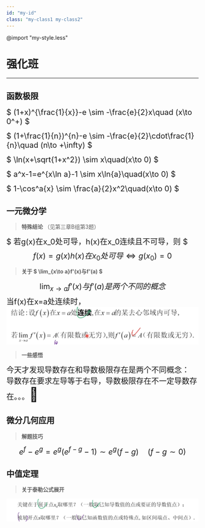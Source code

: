 ```yaml
---
id: "my-id"
class: "my-class1 my-class2"
---
```



@import "my-style.less"

# 强化班
---
## 函数极限

<text style="font-size:20px;">$ (1+x)^{\frac{1}{x}}-e \sim -\frac{e}{2}x\quad (x\to 0^+) $</text>

<text style="font-size:20px;">$ (1+\frac{1}{n})^{n}-e \sim -\frac{e}{2}\cdot\frac{1}{n}\quad (n\to +\infty) $</text>

<text style="font-size:20px;">$ \ln(x+\sqrt{1+x^2}) \sim x\quad(x\to 0) $</text>

<text style="font-size:20px;">$ a^x-1=e^{x\ln a}-1 \sim x\ln{a}\quad(x\to 0) $

<text style="font-size:20px;">$ 1-\cos^a{x} \sim \frac{a}{2}x^2\quad(x\to 0) $

## 一元微分学

> **特殊结论** （见第三章B组第3题）

<text style="font-size:20px;">$ 若g(x)在x_0处可导，h(x)在x_0连续且不可导，则 $
$$ f(x)=g(x)h(x)在x_0处可导\Longleftrightarrow g(x_0)=0 $$</text>

> **关于 $ \lim_{x\to a}f'(x)与f'(a) $**

<text style="font-size:20px;">$$\lim_{x\to a}f'(x)与f'(a)是两个不同的概念$$
当f(x)在x=a处连续时，</text>
![1690449930294](image/强化班/1690449930294.png)

> **一些感悟**

<text style="font-size:20px;">今天才发现导数存在和导数极限存在是两个不同概念：
导数存在要求左导等于右导，导数极限存在不一定导数存在。。。</text><text style="font-size:36px">:triumph:</text>

## 微分几何应用

> **解题技巧**

<text style="font-size:20px;">$$ e^f-e^g=e^g(e^{f-g}-1)\sim e^g(f-g)\quad (f-g\sim 0) $$</text>

## 中值定理

> **关于泰勒公式展开**

![1690686544099](image/强化班/1690686544099.png)